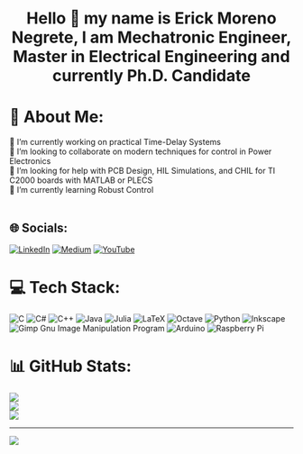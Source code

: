 <h1 align="center">Hello 👋 my name is Erick Moreno Negrete, I am Mechatronic Engineer, Master in Electrical Engineering and currently Ph.D. Candidate</h1>
<h1 align="left">💫 About Me:</h1>
🔭 I’m currently working on practical Time-Delay Systems<br>👯 I’m looking to collaborate on modern techniques for control in Power Electronics<br>🤝 I’m looking for help with PCB Design, HIL Simulations, and CHIL for TI C2000 boards with MATLAB or PLECS<br>🌱 I’m currently learning Robust Control<br><br>


## 🌐 Socials:
[![LinkedIn](https://img.shields.io/badge/LinkedIn-%230077B5.svg?logo=linkedin&logoColor=white)](https://linkedin.com/in/ermone) [![Medium](https://img.shields.io/badge/Medium-12100E?logo=medium&logoColor=white)](https://medium.com/@ermone) [![YouTube](https://img.shields.io/badge/YouTube-%23FF0000.svg?logo=YouTube&logoColor=white)](https://youtube.com/c/UC-8LgFIjr-RshRNyQR3OnbQ) 

# 💻 Tech Stack:
![C](https://img.shields.io/badge/c-%2300599C.svg?style=for-the-badge&logo=c&logoColor=white) ![C#](https://img.shields.io/badge/c%23-%23239120.svg?style=for-the-badge&logo=c-sharp&logoColor=white) ![C++](https://img.shields.io/badge/c++-%2300599C.svg?style=for-the-badge&logo=c%2B%2B&logoColor=white) ![Java](https://img.shields.io/badge/java-%23ED8B00.svg?style=for-the-badge&logo=java&logoColor=white) 	![Julia](https://img.shields.io/badge/-Julia-9558B2?style=for-the-badge&logo=julia&logoColor=white) ![LaTeX](https://img.shields.io/badge/latex-%23008080.svg?style=for-the-badge&logo=latex&logoColor=white) ![Octave](https://img.shields.io/badge/OCTAVE-darkblue?style=for-the-badge&logo=octave&logoColor=fcd683) ![Python](https://img.shields.io/badge/python-3670A0?style=for-the-badge&logo=python&logoColor=ffdd54) ![Inkscape](https://img.shields.io/badge/Inkscape-e0e0e0?style=for-the-badge&logo=inkscape&logoColor=080A13) ![Gimp Gnu Image Manipulation Program](https://img.shields.io/badge/Gimp-657D8B?style=for-the-badge&logo=gimp&logoColor=FFFFFF) ![Arduino](https://img.shields.io/badge/-Arduino-00979D?style=for-the-badge&logo=Arduino&logoColor=white) ![Raspberry Pi](https://img.shields.io/badge/-RaspberryPi-C51A4A?style=for-the-badge&logo=Raspberry-Pi)
# 📊 GitHub Stats:
![](https://github-readme-stats.vercel.app/api?username=erickmone&theme=dark&hide_border=true&include_all_commits=true&count_private=true)<br/>
![](https://github-readme-streak-stats.herokuapp.com/?user=erickmone&theme=dark&hide_border=true)<br/>
![](https://github-readme-stats.vercel.app/api/top-langs/?username=erickmone&theme=dark&hide_border=true&include_all_commits=true&count_private=true&layout=compact)

---
[![](https://visitcount.itsvg.in/api?id=erickmone&icon=0&color=0)](https://visitcount.itsvg.in)

